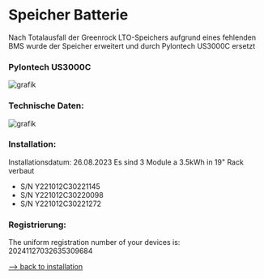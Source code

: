 # Speicher Batterie

Nach Totalausfall der Greenrock LTO-Speichers aufgrund eines fehlenden BMS wurde der Speicher erweitert und durch Pylontech US3000C ersetzt

### Pylontech US3000C
![grafik](https://github.com/user-attachments/assets/3d6fd7c4-040f-42aa-9c2e-0318dbc87c3e)

### Technische Daten:
![grafik](https://github.com/user-attachments/assets/53b7b46b-f729-4f60-ad0f-f4620c70f390)

### Installation:
Installationsdatum: 26.08.2023
Es sind 3 Module a 3.5kWh in 19" Rack verbaut
- S/N Y221012C30221145
- S/N Y221012C30220098
- S/N Y221012C30221272

### Registrierung:
The uniform registration number of your devices is: 20241127032635309684

[--> back to installation](installation.md)
